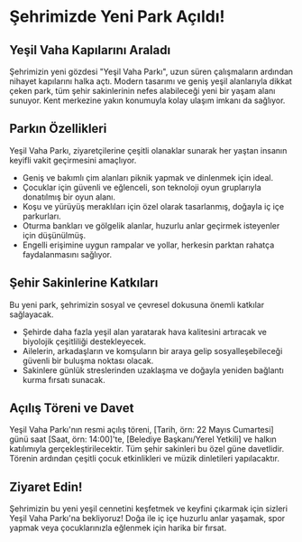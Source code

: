 # Şehrimizde Yeni Park Açıldı!

## Yeşil Vaha Kapılarını Araladı

Şehrimizin yeni gözdesi "Yeşil Vaha Parkı", uzun süren çalışmaların ardından nihayet kapılarını halka açtı. Modern tasarımı ve geniş yeşil alanlarıyla dikkat çeken park, tüm şehir sakinlerinin nefes alabileceği yeni bir yaşam alanı sunuyor. Kent merkezine yakın konumuyla kolay ulaşım imkanı da sağlıyor.

## Parkın Özellikleri

Yeşil Vaha Parkı, ziyaretçilerine çeşitli olanaklar sunarak her yaştan insanın keyifli vakit geçirmesini amaçlıyor.

- Geniş ve bakımlı çim alanları piknik yapmak ve dinlenmek için ideal.
- Çocuklar için güvenli ve eğlenceli, son teknoloji oyun gruplarıyla donatılmış bir oyun alanı.
- Koşu ve yürüyüş meraklıları için özel olarak tasarlanmış, doğayla iç içe parkurları.
- Oturma bankları ve gölgelik alanlar, huzurlu anlar geçirmek isteyenler için düşünülmüş.
- Engelli erişimine uygun rampalar ve yollar, herkesin parktan rahatça faydalanmasını sağlıyor.

## Şehir Sakinlerine Katkıları

Bu yeni park, şehrimizin sosyal ve çevresel dokusuna önemli katkılar sağlayacak.

- Şehirde daha fazla yeşil alan yaratarak hava kalitesini artıracak ve biyolojik çeşitliliği destekleyecek.
- Ailelerin, arkadaşların ve komşuların bir araya gelip sosyalleşebileceği güvenli bir buluşma noktası olacak.
- Sakinlere günlük streslerinden uzaklaşma ve doğayla yeniden bağlantı kurma fırsatı sunacak.

## Açılış Töreni ve Davet

Yeşil Vaha Parkı'nın resmi açılış töreni, [Tarih, örn: 22 Mayıs Cumartesi] günü saat [Saat, örn: 14:00]'te, [Belediye Başkanı/Yerel Yetkili] ve halkın katılımıyla gerçekleştirilecektir. Tüm şehir sakinleri bu özel güne davetlidir. Törenin ardından çeşitli çocuk etkinlikleri ve müzik dinletileri yapılacaktır.

## Ziyaret Edin!

Şehrimizin bu yeni yeşil cennetini keşfetmek ve keyfini çıkarmak için sizleri Yeşil Vaha Parkı'na bekliyoruz! Doğa ile iç içe huzurlu anlar yaşamak, spor yapmak veya çocuklarınızla eğlenmek için harika bir fırsat.